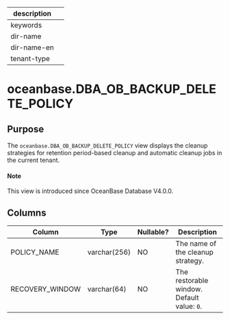 | description ||
|---|---|
| keywords ||
| dir-name ||
| dir-name-en ||
| tenant-type ||

# oceanbase.DBA_OB_BACKUP_DELETE_POLICY

## Purpose

The `oceanbase.DBA_OB_BACKUP_DELETE_POLICY` view displays the cleanup strategies for retention period-based cleanup and automatic cleanup jobs in the current tenant.

<main id="notice" type='explain'>
  <h4>Note</h4>
  <p>This view is introduced since OceanBase Database V4.0.0. </p>
</main>

## Columns

| Column | Type | Nullable? | Description |
| --- | --- | --- | --- |
| POLICY_NAME | varchar(256) | NO | The name of the cleanup strategy. |
| RECOVERY_WINDOW | varchar(64) | NO | The restorable window. Default value: `0`. |
